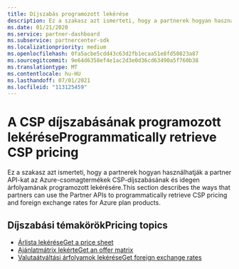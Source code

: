 ```yaml
---
title: Díjszabás programozott lekérése
description: Ez a szakasz azt ismerteti, hogy a partnerek hogyan használhatják a partner API-kat az Azure-csomagtermékek díjszabásának és idegen árfolyamának programozott lekérésére.
ms.date: 01/21/2020
ms.service: partner-dashboard
ms.subservice: partnercenter-sdk
ms.localizationpriority: medium
ms.openlocfilehash: 0fa5acbe5cdd43c63d2fb1ecaa51e8fd50823a87
ms.sourcegitcommit: 9e64d6358ef4e1ac2d3e0d36cd63490a5f760b38
ms.translationtype: MT
ms.contentlocale: hu-HU
ms.lasthandoff: 07/01/2021
ms.locfileid: "113125459"
---
```

# <a name="programmatically-retrieve-csp-pricing"></a><span data-ttu-id="cfd91-103">A CSP díjszabásának programozott lekérése</span><span class="sxs-lookup"><span data-stu-id="cfd91-103">Programmatically retrieve CSP pricing</span></span>

<span data-ttu-id="cfd91-104">Ez a szakasz azt ismerteti, hogy a partnerek hogyan használhatják a partner API-kat az Azure-csomagtermékek CSP-díjszabásának és idegen árfolyamának programozott lekérésére.</span><span class="sxs-lookup"><span data-stu-id="cfd91-104">This section describes the ways that partners can use the Partner APIs to programmatically retrieve CSP pricing and foreign exchange rates for Azure plan products.</span></span>

## <a name="pricing-topics"></a><span data-ttu-id="cfd91-105">Díjszabási témakörök</span><span class="sxs-lookup"><span data-stu-id="cfd91-105">Pricing topics</span></span>

- [<span data-ttu-id="cfd91-106">Árlista lekérése</span><span class="sxs-lookup"><span data-stu-id="cfd91-106">Get a price sheet</span></span>](get-a-price-sheet.md)
- [<span data-ttu-id="cfd91-107">Ajánlatmátrix lekérte</span><span class="sxs-lookup"><span data-stu-id="cfd91-107">Get an offer matrix</span></span>](get-an-offer-matrix.md)
- [<span data-ttu-id="cfd91-108">Valutaátváltási árfolyamok lekérése</span><span class="sxs-lookup"><span data-stu-id="cfd91-108">Get foreign exchange rates</span></span>](get-foreign-exchange-rates.md)
